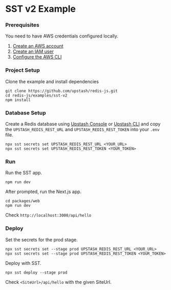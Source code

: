 # SST v2 Example

### Prerequisites

You need to have AWS credentials configured locally.

1. [Create an AWS account](https://aws.amazon.com/)
2. [Create an IAM user](https://sst.dev/chapters/create-an-iam-user.html)
3. [Configure the AWS CLI](https://sst.dev/chapters/configure-the-aws-cli.html)

### Project Setup

Clone the example and install dependencies

```shell
git clone https://github.com/upstash/redis-js.git
cd redis-js/examples/sst-v2
npm install
```

### Database Setup

Create a Redis database using [Upstash Console](https://console.upstash.com) or [Upstash CLI](https://github.com/upstash/cli) and copy the `UPSTASH_REDIS_REST_URL` and `UPSTASH_REDIS_REST_TOKEN` into your `.env` file.

```shell
npx sst secrets set UPSTASH_REDIS_REST_URL <YOUR_URL>
npx sst secrets set UPSTASH_REDIS_REST_TOKEN <YOUR_TOKEN>
```

### Run

Run the SST app.

```shell
npm run dev
```

After prompted, run the Next.js app.

```shell
cd packages/web
npm run dev
```

Check `http://localhost:3000/api/hello`

### Deploy

Set the secrets for the prod stage.

```shell
npx sst secrets set --stage prod UPSTASH_REDIS_REST_URL <YOUR_URL>
npx sst secrets set --stage prod UPSTASH_REDIS_REST_TOKEN <YOUR_TOKEN>
```

Deploy with SST.

```shell
npx sst deploy --stage prod
```

Check `<SiteUrl>/api/hello` with the given SiteUrl.
